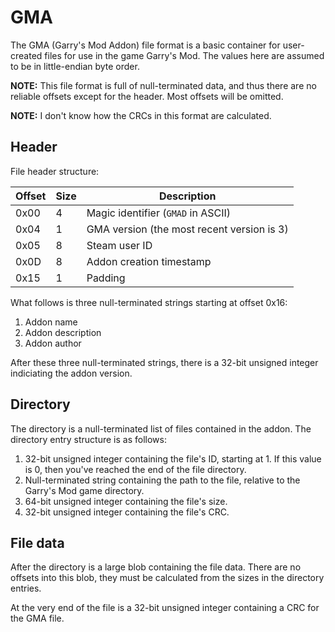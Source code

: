 
# GMA

The GMA (Garry's Mod Addon) file format is a basic container for user-created
files for use in the game Garry's Mod. The values here are assumed to be in
little-endian byte order.

**NOTE:** This file format is full of null-terminated data, and thus there are
no reliable offsets except for the header. Most offsets will be omitted.

**NOTE:** I don't know how the CRCs in this format are calculated.

## Header

File header structure:

| Offset | Size | Description |
|---|---|---|
| 0x00 | 4 | Magic identifier (`GMAD` in ASCII) |
| 0x04 | 1 | GMA version (the most recent version is 3) |
| 0x05 | 8 | Steam user ID |
| 0x0D | 8 | Addon creation timestamp |
| 0x15 | 1 | Padding |

What follows is three null-terminated strings starting at offset 0x16:

1. Addon name
2. Addon description
3. Addon author

After these three null-terminated strings, there is a 32-bit unsigned integer
indiciating the addon version.

## Directory

The directory is a null-terminated list of files contained in the addon. The
directory entry structure is as follows:

1. 32-bit unsigned integer containing the file's ID, starting at 1. If this value
is 0, then you've reached the end of the file directory.
2. Null-terminated string containing the path to the file, relative to the
Garry's Mod game directory.
3. 64-bit unsigned integer containing the file's size.
4. 32-bit unsigned integer containing the file's CRC.

## File data

After the directory is a large blob containing the file data. There are no
offsets into this blob, they must be calculated from the sizes in the
directory entries.

At the very end of the file is a 32-bit unsigned integer containing a CRC for
the GMA file.
